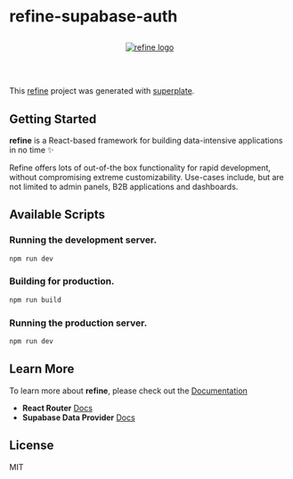 # refine-supabase-auth

<div align="center" style="margin: 30px;">
    <a href="https://refine.dev">
    <img alt="refine logo" src="https://refine.ams3.cdn.digitaloceanspaces.com/readme/refine-readme-banner.png">
    </a>
</div>
<br/>

This [refine](https://github.com/refinedev/refine) project was generated with [superplate](https://github.com/refinedev/refine).

## Getting Started

**refine** is a React-based framework for building data-intensive applications in no time ✨

Refine offers lots of out-of-the box functionality for rapid development, without compromising extreme customizability. Use-cases include, but are not limited to admin panels, B2B applications and dashboards.

## Available Scripts

### Running the development server.

```bash
npm run dev
```

### Building for production.

```bash
npm run build
```

### Running the production server.

```bash
npm run dev
```

## Learn More

To learn more about **refine**, please check out the [Documentation](https://refine.dev/docs)

-   **React Router** [Docs](https://refine.dev/docs/core/providers/router-provider/)
-   **Supabase Data Provider** [Docs](https://refine.dev/docs/core/providers/data-provider/#overview)

## License

MIT
